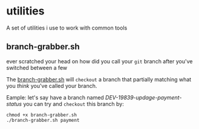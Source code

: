 # utilities
A set of utilities i use to work with common tools

## branch-grabber.sh
ever scratched your head on how did you call your `git` branch after you've switched between a few

The [branch-grabber.sh](branch-grabber.sh) will `checkout` a branch that partially matching what you *think* you've called your branch.

Eample:
let's say have a branch named *DEV-19839-updage-payment-status*
you can try and `checkout` this branch by:

```
chmod +x branch-grabber.sh
./branch-grabber.sh payment
```
